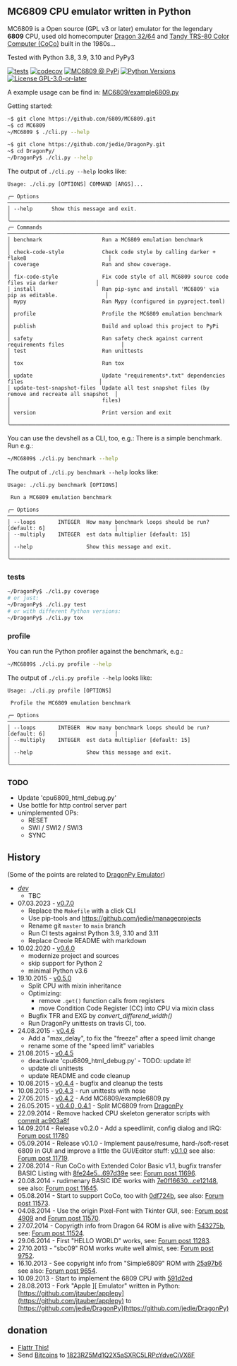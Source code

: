 ## MC6809 CPU emulator written in Python

MC6809 is a Open source (GPL v3 or later) emulator for the legendary **6809** CPU, used old homecomputer [Dragon 32/64](https://en.wikipedia.org/wiki/Dragon_32/64) and [Tandy TRS-80 Color Computer (CoCo)](https://en.wikipedia.org/wiki/TRS-80_Color_Computer) built in the 1980s...

Tested with Python 3.8, 3.9, 3.10 and PyPy3

[![tests](https://github.com/6809/MC6809/actions/workflows/tests.yml/badge.svg?branch=main)](https://github.com/6809/MC6809/actions/workflows/tests.yml)
[![codecov](https://codecov.io/github/6809/MC6809/branch/main/graph/badge.svg)](https://app.codecov.io/github/6809/MC6809)
[![MC6809 @ PyPi](https://img.shields.io/pypi/v/MC6809?label=MC6809%20%40%20PyPi)](https://pypi.org/project/MC6809/)
[![Python Versions](https://img.shields.io/pypi/pyversions/MC6809)](https://github.com/6809/MC6809/blob/main/pyproject.toml)
[![License GPL-3.0-or-later](https://img.shields.io/pypi/l/MC6809)](https://github.com/6809/MC6809/blob/main/LICENSE)


A example usage can be find in: [MC6809/example6809.py](https://github.com/6809/MC6809/blob/main/MC6809/example6809.py)

Getting started:
```bash
~$ git clone https://github.com/6809/MC6809.git
~$ cd MC6809
~/MC6809 $ ./cli.py --help
```

```bash
~$ git clone https://github.com/jedie/DragonPy.git
~$ cd DragonPy/
~/DragonPy$ ./cli.py --help
```

The output of `./cli.py --help` looks like:

[comment]: <> (✂✂✂ auto generated main help start ✂✂✂)
```
Usage: ./cli.py [OPTIONS] COMMAND [ARGS]...

╭─ Options ────────────────────────────────────────────────────────────────────────────────────────╮
│ --help      Show this message and exit.                                                          │
╰──────────────────────────────────────────────────────────────────────────────────────────────────╯
╭─ Commands ───────────────────────────────────────────────────────────────────────────────────────╮
│ benchmark                   Run a MC6809 emulation benchmark                                     │
│ check-code-style            Check code style by calling darker + flake8                          │
│ coverage                    Run and show coverage.                                               │
│ fix-code-style              Fix code style of all MC6809 source code files via darker            │
│ install                     Run pip-sync and install 'MC6809' via pip as editable.               │
│ mypy                        Run Mypy (configured in pyproject.toml)                              │
│ profile                     Profile the MC6809 emulation benchmark                               │
│ publish                     Build and upload this project to PyPi                                │
│ safety                      Run safety check against current requirements files                  │
│ test                        Run unittests                                                        │
│ tox                         Run tox                                                              │
│ update                      Update "requirements*.txt" dependencies files                        │
│ update-test-snapshot-files  Update all test snapshot files (by remove and recreate all snapshot  │
│                             files)                                                               │
│ version                     Print version and exit                                               │
╰──────────────────────────────────────────────────────────────────────────────────────────────────╯
```
[comment]: <> (✂✂✂ auto generated main help end ✂✂✂)




You can use the devshell as a CLI, too, e.g.:
There is a simple benchmark. Run e.g.:
```bash
~/MC6809$ ./cli.py benchmark --help
```

The output of `./cli.py benchmark --help` looks like:

[comment]: <> (✂✂✂ auto generated benchmark help start ✂✂✂)
```
Usage: ./cli.py benchmark [OPTIONS]

 Run a MC6809 emulation benchmark

╭─ Options ────────────────────────────────────────────────────────────────────────────────────────╮
│ --loops       INTEGER  How many benchmark loops should be run? [default: 6]                      │
│ --multiply    INTEGER  est data multiplier [default: 15]                                         │
│ --help                 Show this message and exit.                                               │
╰──────────────────────────────────────────────────────────────────────────────────────────────────╯
```
[comment]: <> (✂✂✂ auto generated benchmark help end ✂✂✂)



### tests

```bash
~/DragonPy$ ./cli.py coverage
# or just:
~/DragonPy$ ./cli.py test
# or with different Python versions:
~/DragonPy$ ./cli.py tox
```

### profile

You can run the Python profiler against the benchmark, e.g.:

```bash
~/MC6809$ ./cli.py profile --help
```

The output of `./cli.py profile --help` looks like:

[comment]: <> (✂✂✂ auto generated profile help start ✂✂✂)
```
Usage: ./cli.py profile [OPTIONS]

 Profile the MC6809 emulation benchmark

╭─ Options ────────────────────────────────────────────────────────────────────────────────────────╮
│ --loops       INTEGER  How many benchmark loops should be run? [default: 6]                      │
│ --multiply    INTEGER  est data multiplier [default: 15]                                         │
│ --help                 Show this message and exit.                                               │
╰──────────────────────────────────────────────────────────────────────────────────────────────────╯
```
[comment]: <> (✂✂✂ auto generated profile help end ✂✂✂)


### TODO


* Update 'cpu6809_html_debug.py'
* Use bottle for http control server part
* unimplemented OPs:
  * RESET
  * SWI / SWI2 / SWI3
  * SYNC


## History

(Some of the points are related to [DragonPy Emulator](https://github.com/jedie/DragonPy))


* [*dev*](https://github.com/6809/MC6809/compare/v0.7.0...main)
  * TBC
* 07.03.2023 - [v0.7.0](https://github.com/6809/MC6809/compare/v0.6.0...v0.7.0)
  * Replace the `Makefile` with a click CLI
  * Use pip-tools and https://github.com/jedie/manageprojects
  * Rename git `master` to `main` branch
  * Run CI tests against Python 3.9, 3.10 and 3.11
  * Replace Creole README with markdown
* 10.02.2020 - [v0.6.0](https://github.com/6809/MC6809/compare/v0.5.0...v0.6.0)
  * modernize project and sources
  * skip support for Python 2
  * minimal Python v3.6
* 19.10.2015 - [v0.5.0](https://github.com/6809/MC6809/compare/v0.4.6...v0.5.0)
  * Split CPU with mixin inheritance
  * Optimizing:
    * remove `.get()` function calls from registers
    * move Condition Code Register (CC) into CPU via mixin class
  * Bugfix TFR and EXG by _convert_differend_width()_
  * Run DragonPy unittests on travis CI, too.
* 24.08.2015 - [v0.4.6](https://github.com/6809/MC6809/compare/v0.4.5...v0.4.6)
  * Add a "max_delay", to fix the "freeze" after a speed limit change
  * rename some of the "speed limit" variables
* 21.08.2015 - [v0.4.5](https://github.com/6809/MC6809/compare/v0.4.4...v0.4.5)
  * deactivate 'cpu6809_html_debug.py' - TODO: update it!
  * update cli unittests
  * update README and code cleanup
* 10.08.2015 - [v0.4.4](https://github.com/6809/MC6809/compare/v0.4.3...v0.4.4) - bugfix and cleanup the tests
* 10.08.2015 - [v0.4.3](https://github.com/6809/MC6809/compare/v0.4.2...v0.4.3) - run unittests with nose
* 27.05.2015 - [v0.4.2](https://github.com/6809/MC6809/compare/v0.4.1...v0.4.2) - Add MC6809/example6809.py
* 26.05.2015 - [v0.4.0, 0.4.1](https://github.com/6809/MC6809/compare/1a40593...v0.4.1) - Split MC6809 from [DragonPy](https://github.com/jedie/DragonPy)
* 22.09.2014 - Remove hacked CPU skeleton generator scripts with [commit ac903a8f](https://github.com/6809/MC6809/commit/ac903a8fb9f02e1db23172cb367af2581d4b29a1)
* 14.09.2014 - Release v0.2.0 - Add a speedlimit, config dialog and IRQ: [Forum post 11780](http://archive.worldofdragon.org/phpBB3/viewtopic.php?f=5&t=4308&p=11780#p11780)
* 05.09.2014 - Release v0.1.0 - Implement pause/resume, hard-/soft-reset 6809 in GUI and improve a little the GUI/Editor stuff: [v0.1.0](https://github.com/jedie/DragonPy/releases/tag/v0.1.0) see also: [Forum post 11719](http://archive.worldofdragon.org/phpBB3/viewtopic.php?f=5&t=4308&p=11719#p11719).
* 27.08.2014 - Run CoCo with Extended Color Basic v1.1, bugfix transfer BASIC Listing with [8fe24e5...697d39e](https://github.com/jedie/DragonPy/compare/8fe24e5...697d39e) see: [Forum post 11696](http://archive.worldofdragon.org/phpBB3/viewtopic.php?f=5&t=4308&start=90#p11696).
* 20.08.2014 - rudimenary BASIC IDE works with [7e0f16630...ce12148](https://github.com/jedie/DragonPy/compare/7e0f16630...ce12148), see also: [Forum post 11645](http://archive.worldofdragon.org/phpBB3/viewtopic.php?f=8&t=4439#p11645).
* 05.08.2014 - Start to support CoCo, too with [0df724b](https://github.com/jedie/DragonPy/commit/0df724b3ee9d87088b524c3623040a41e9772eb4), see also: [Forum post 11573](http://archive.worldofdragon.org/phpBB3/viewtopic.php?f=5&t=4308&start=80#p11573).
* 04.08.2014 - Use the origin Pixel-Font with Tkinter GUI, see: [Forum post 4909](http://archive.worldofdragon.org/phpBB3/viewtopic.php?f=5&t=4909) and [Forum post 11570](http://archive.worldofdragon.org/phpBB3/viewtopic.php?f=5&t=4308&start=80#p11570).
* 27.07.2014 - Copyrigth info from Dragon 64 ROM is alive with [543275b](https://github.com/jedie/DragonPy/commit/543275b1b90824b64b67dcd003cc5ab54296fc15), see: [Forum post 11524](http://archive.worldofdragon.org/phpBB3/viewtopic.php?f=5&t=4308&start=80#p11524).
* 29.06.2014 - First "HELLO WORLD" works, see: [Forum post 11283](http://archive.worldofdragon.org/phpBB3/viewtopic.php?f=5&t=4308&start=70#p11283).
* 27.10.2013 - "sbc09" ROM works wuite well almist, see: [Forum post 9752](http://archive.worldofdragon.org/phpBB3/viewtopic.php?f=5&t=4308&start=60#p9752).
* 16.10.2013 - See copyright info from "Simple6809" ROM with [25a97b6](https://github.com/jedie/DragonPy/tree/25a97b66d8567ba7c3a5b646e4a807b816a0e376) see also: [Forum post 9654](http://archive.worldofdragon.org/phpBB3/viewtopic.php?f=5&t=4308&start=50#p9654).
* 10.09.2013 - Start to implement the 6809 CPU with [591d2ed](https://github.com/jedie/DragonPy/commit/591d2ed2b6f1a5f913c14e56e1e37f5870510b0d)
* 28.08.2013 - Fork "Apple ][ Emulator" written in Python: [https://github.com/jtauber/applepy](https://github.com/jtauber/applepy) to [https://github.com/jedie/DragonPy](https://github.com/jedie/DragonPy)


## donation


* [Flattr This!](https://flattr.com/submit/auto?uid=jedie&url=https%3A%2F%2Fgithub.com%2F6809%2FMC6809%2F)
* Send [Bitcoins](http://www.bitcoin.org/) to [1823RZ5Md1Q2X5aSXRC5LRPcYdveCiVX6F](https://blockexplorer.com/address/1823RZ5Md1Q2X5aSXRC5LRPcYdveCiVX6F)
